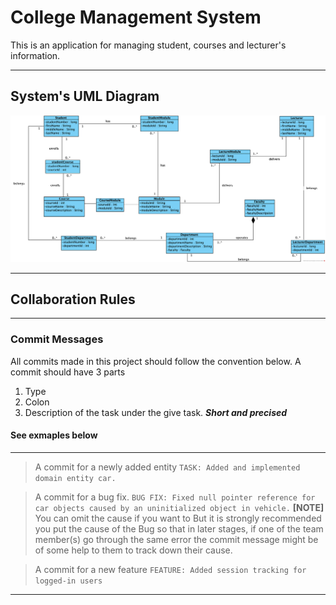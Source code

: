 # College Management System
This is an application for managing 
student, courses and lecturer's information.

---
## System's UML Diagram
![College System UML Diagram!](uml/ADP_Assignment_Group_1.png "College System UML Diagram")

---
## Collaboration Rules
---

### Commit Messages
All commits made in this project should follow the convention below.
A commit should have 3 parts
1. Type
2. Colon
3. Description of the task under the give task. ***Short and precised***

#### See exmaples below
---
> A commit for a newly added entity
`TASK: Added and implemented domain entity car.`

> A commit for a bug fix.
`BUG FIX: Fixed null pointer reference for car objects caused by an uninitialized object in vehicle.`
**[NOTE]** You can omit the cause if you want to But it is strongly recommended you put the cause of the Bug so 
that in later stages, if one of the team member(s) go through the same error the commit message might be of 
some help to them to track down their cause.

> A commit for a new feature
`FEATURE: Added session tracking for logged-in users`
---
